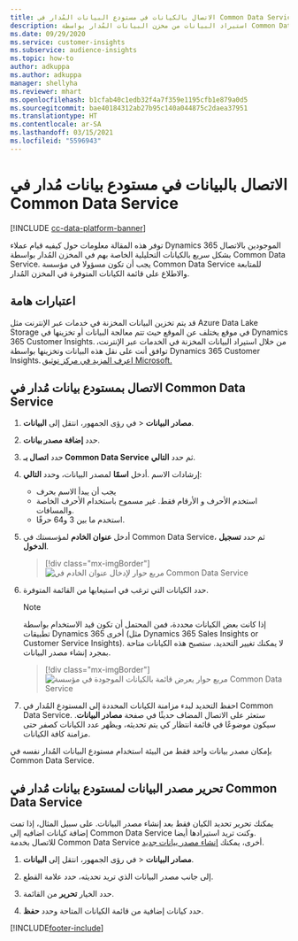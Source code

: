 ```yaml
---
title: الاتصال بالكيانات في مستودع البيانات المُدار في Common Data Service
description: استيراد البيانات من مخزن البيانات المُدار بواسطة Common Data Service.
ms.date: 09/29/2020
ms.service: customer-insights
ms.subservice: audience-insights
ms.topic: how-to
author: adkuppa
ms.author: adkuppa
manager: shellyha
ms.reviewer: mhart
ms.openlocfilehash: b1cfab40c1edb32f4a7f359e1195cfb1e879a0d5
ms.sourcegitcommit: bae40184312ab27b95c140a044875c2daea37951
ms.translationtype: HT
ms.contentlocale: ar-SA
ms.lasthandoff: 03/15/2021
ms.locfileid: "5596943"
---
```

# <a name="connect-to-data-in-a-common-data-service-managed-data-lake"></a>الاتصال بالبيانات في مستودع بيانات مُدار في Common Data Service

[!INCLUDE [cc-data-platform-banner](../includes/cc-data-platform-banner.md)]

توفر هذه المقالة معلومات حول كيفيه قيام عملاء Dynamics 365 الموجودين بالاتصال بشكل سريع بالكيانات التحليلية الخاصة بهم في المخزن المُدار بواسطة Common Data Service. يجب أن تكون مسؤولا في مؤسسة Common Data Service للمتابعة والاطلاع على قائمة الكيانات المتوفرة في المخزن المُدار.

## <a name="important-considerations"></a>اعتبارات هامة

قد يتم تخزين البيانات المخزنة في خدمات عبر الإنترنت مثل Azure Data Lake Storage في موقع يختلف عن الموقع حيث تتم معالجة البيانات أو تخزينها في Dynamics 365 Customer Insights. من خلال استيراد البيانات المخزنة في الخدمات عبر الإنترنت، توافق أنت على نقل هذه البيانات وتخزينها بواسطة Dynamics 365 Customer Insights. [اعرف المزيد في مركز توثيق Microsoft.](https://www.microsoft.com/trust-center)

## <a name="connect-to-a-common-data-service-managed-lake"></a>الاتصال بمستودع بيانات مُدار في Common Data Service

1. في رؤى الجمهور، انتقل إلى **البيانات‏‎** > **مصادر البيانات**.

2. حدد **إضافة مصدر بيانات**.

3. حدد **اتصال بـ Common Data Service** ثم حدد **التالي**.

4. أدخل **اسمًا** لمصدر البيانات، وحدد **التالي‏‎**. إرشادات الاسم: 
   - يجب أن يبدأ الاسم بحرف
   - استخدم الأحرف و الأرقام فقط. غير مسموح باستخدام الأحرف الخاصة والمسافات.
   - استخدم ما بين 3 و64 حرفًا.

5. أدخل **عنوان الخادم** لمؤسستك في Common Data Service، ثم حدد **تسجيل الدخول**.

   > [!div class="mx-imgBorder"]
   > ![مربع حوار لإدخال عنوان الخادم في Common Data Service](media/enter-CDS-org-details.png)

6. حدد الكيانات التي ترغب في استيعابها من القائمة المتوفرة.    

   > [!NOTE]
   > إذا كانت بعض الكيانات محددة، فمن المحتمل أن تكون قيد الاستخدام بواسطة تطبيقات Dynamics 365 أخرى (مثل Dynamics 365 Sales Insights or Customer Service Insights). لا يمكنك تغيير التحديد. ستصبح هذه الكيانات متاحة بمجرد إنشاء مصدر البيانات.

   > [!div class="mx-imgBorder"]
   > ![مربع حوار يعرض قائمة بالكيانات الموجودة في مؤسسة Common Data Service](media/select-analytical-entities.png)

7. احفظ التحديد لبدء مزامنة الكيانات المحددة إلى المستودع المُدار في Common Data Service. ستعثر على الاتصال المضاف حديثًا في صفحة **مصادر البيانات**. سيكون موضوعًا في قائمة انتظار كي يتم تحديثه، ويظهر عدد الكيانات كصفر حتى مزامنة كافة الكيانات.

بإمكان مصدر بيانات واحد فقط من البيئة استخدام مستودع البيانات المُدار نفسه في Common Data Service.

## <a name="edit-a-common-data-service-managed-lake-data-source"></a>تحرير مصدر البيانات لمستودع بيانات مُدار في Common Data Service

يمكنك تحرير تحديد الكيان فقط بعد إنشاء مصدر البيانات. على سبيل المثال، إذا تمت إضافة كيانات اضافيه إلى Common Data Service وكنت تريد استيرادها أيضا.    
للاتصال بخدمة Common Data Service أخرى، يمكنك [إنشاء مصدر بيانات جديد](#connect-to-a-common-data-service-managed-lake).

1. في رؤى الجمهور، انتقل إلى **البيانات‏‎** > **مصادر البيانات**.

2. إلى جانب مصدر البيانات الذي تريد تحديثه، حدد علامة القطع.

3. حدد الخيار **تحرير** من القائمة.

4. حدد كيانات إضافية من قائمة الكيانات المتاحة وحدد **حفظ**.


[!INCLUDE[footer-include](../includes/footer-banner.md)]